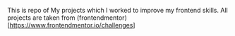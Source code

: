 This is repo of My projects which I worked to improve my frontend skills.
All projects are taken from (frontendmentor)[https://www.frontendmentor.io/challenges]
